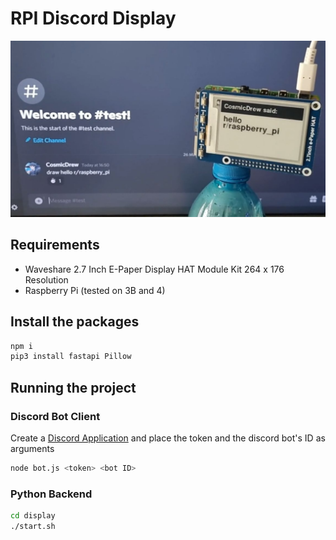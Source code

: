 # RPI Discord Display
<img src="readmepic.png">

## Requirements
* Waveshare 2.7 Inch E-Paper Display HAT Module Kit 264 x 176 Resolution
* Raspberry Pi (tested on 3B and 4)

## Install the packages
```sh
npm i
pip3 install fastapi Pillow
```

## Running the project
### Discord Bot Client
Create a [Discord Application](https://discord.com/developers/applications) and place the token and the discord bot's ID as arguments
```sh
node bot.js <token> <bot ID>
```

### Python Backend
```sh
cd display
./start.sh
```
